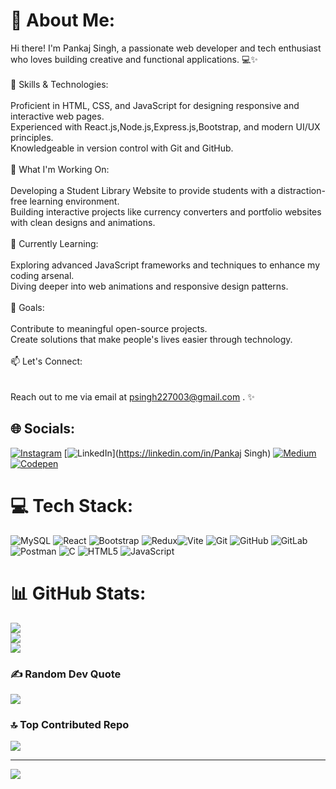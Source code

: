 # 💫 About Me:
Hi there! I'm Pankaj Singh, a passionate web developer and tech enthusiast who loves building creative and functional applications. 💻✨<br><br>🔧 Skills & Technologies:<br><br>Proficient in HTML, CSS, and JavaScript for designing responsive and interactive web pages.<br>Experienced with React.js,Node.js,Express.js,Bootstrap, and modern UI/UX principles.<br>Knowledgeable in version control with Git and GitHub.<br><br>🚀 What I'm Working On:<br><br>Developing a Student Library Website to provide students with a distraction-free learning environment.<br>Building interactive projects like currency converters and portfolio websites with clean designs and animations.<br><br>🌱 Currently Learning:<br><br>Exploring advanced JavaScript frameworks and techniques to enhance my coding arsenal.<br>Diving deeper into web animations and responsive design patterns.<br><br>🎯 Goals:<br><br>Contribute to meaningful open-source projects.<br>Create solutions that make people's lives easier through technology.<br><br>📫 Let's Connect:<br><br><br>Reach out to me via email at psingh227003@gmail.com . ✨


## 🌐 Socials:
[![Instagram](https://img.shields.io/badge/Instagram-%23E4405F.svg?logo=Instagram&logoColor=white)](https://instagram.com/ai.pankj24) [![LinkedIn](https://img.shields.io/badge/LinkedIn-%230077B5.svg?logo=linkedin&logoColor=white)](https://linkedin.com/in/Pankaj Singh) [![Medium](https://img.shields.io/badge/Medium-12100E?logo=medium&logoColor=white)](https://medium.com/@@pankj369) [![Codepen](https://img.shields.io/badge/Codepen-000000?style=for-the-badge&logo=codepen&logoColor=white)](https://codepen.io/@pankj369) 

# 💻 Tech Stack:
![MySQL](https://img.shields.io/badge/mysql-4479A1.svg?style=for-the-badge&logo=mysql&logoColor=white) ![React](https://img.shields.io/badge/react-%2320232a.svg?style=for-the-badge&logo=react&logoColor=%2361DAFB) ![Bootstrap](https://img.shields.io/badge/bootstrap-%238511FA.svg?style=for-the-badge&logo=bootstrap&logoColor=white) ![Redux](https://img.shields.io/badge/redux-%23593d88.svg?style=for-the-badge&logo=redux&logoColor=white)![Vite](https://img.shields.io/badge/vite-%23646CFF.svg?style=for-the-badge&logo=vite&logoColor=white) ![Git](https://img.shields.io/badge/git-%23F05033.svg?style=for-the-badge&logo=git&logoColor=white) ![GitHub](https://img.shields.io/badge/github-%23121011.svg?style=for-the-badge&logo=github&logoColor=white) ![GitLab](https://img.shields.io/badge/gitlab-%23181717.svg?style=for-the-badge&logo=gitlab&logoColor=white) ![Postman](https://img.shields.io/badge/Postman-FF6C37?style=for-the-badge&logo=postman&logoColor=white) ![C](https://img.shields.io/badge/c-%2300599C.svg?style=for-the-badge&logo=c&logoColor=white) ![HTML5](https://img.shields.io/badge/html5-%23E34F26.svg?style=for-the-badge&logo=html5&logoColor=white) ![JavaScript](https://img.shields.io/badge/javascript-%23323330.svg?style=for-the-badge&logo=javascript&logoColor=%23F7DF1E)

# 📊 GitHub Stats:
![](https://github-readme-stats.vercel.app/api?username=pankj369&theme=dark&hide_border=false&include_all_commits=true&count_private=true)<br/>
![](https://github-readme-streak-stats.herokuapp.com/?user=pankj369&theme=dark&hide_border=false)<br/>
![](https://github-readme-stats.vercel.app/api/top-langs/?username=pankj369&theme=dark&hide_border=false&include_all_commits=true&count_private=true&layout=compact)

### ✍️ Random Dev Quote
![](https://quotes-github-readme.vercel.app/api?type=horizontal&theme=gruvbox)

### 🔝 Top Contributed Repo
![](https://github-contributor-stats.vercel.app/api?username=pankj369&limit=5&theme=dark&combine_all_yearly_contributions=true)

---
[![](https://visitcount.itsvg.in/api?id=pankj369&icon=0&color=0)](https://visitcount.itsvg.in)

<!-- Proudly created with GPRM ( https://gprm.itsvg.in ) -->
